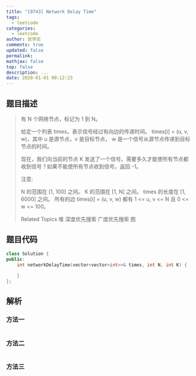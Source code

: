 ```yaml
---
title: "[0743] Network Delay Time"
tags:
  - leetcode
categories:
  - leetcode
author: 张学志
comments: true
updated: false
permalink:
mathjax: false
top: false
description: ...
date: 2020-01-01 00:12:23
---
```


## 题目描述

> 有 N 个网络节点，标记为 1 到 N。 
> 
> 给定一个列表 times，表示信号经过有向边的传递时间。 times[i] = (u, v, w)，其中 u 是源节点，v 是目标节点， w 是一个信号从源节点传递到目标节点的时间。 
> 
> 现在，我们向当前的节点 K 发送了一个信号。需要多久才能使所有节点都收到信号？如果不能使所有节点收到信号，返回 -1。 
> 
> 注意: 
> 
> 
> N 的范围在 [1, 100] 之间。 
> K 的范围在 [1, N] 之间。 
> times 的长度在 [1, 6000] 之间。 
> 所有的边 times[i] = (u, v, w) 都有 1 <= u, v <= N 且 0 <= w <= 100。 
> 
> Related Topics 堆 深度优先搜索 广度优先搜索 图

## 题目代码

```cpp
class Solution {
public:
    int networkDelayTime(vector<vector<int>>& times, int N, int K) {
        
    }
};
```

## 解析

### 方法一

```cpp

```

### 方法二

```cpp

```

### 方法三

```cpp

```

